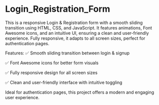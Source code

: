 # Login_Registration_Form
This is a responsive Login &amp; Registration form with a smooth sliding transition using HTML, CSS, and JavaScript. It features animations, Font Awesome icons, and an intuitive UI, ensuring a clean and user-friendly experience. Fully responsive, it adapts to all screen sizes, perfect for authentication pages.


Features:
✅ Smooth sliding transition between login & signup

✅ Font Awesome icons for better form visuals

✅ Fully responsive design for all screen sizes

✅ Clean and user-friendly interface with intuitive toggling

Ideal for authentication pages, this project offers a modern and engaging user experience.
